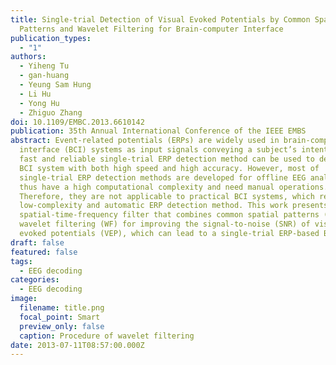 ```yaml
---
title: Single-trial Detection of Visual Evoked Potentials by Common Spatial
  Patterns and Wavelet Filtering for Brain-computer Interface
publication_types:
  - "1"
authors:
  - Yiheng Tu
  - gan-huang
  - Yeung Sam Hung
  - Li Hu
  - Yong Hu
  - Zhiguo Zhang
doi: 10.1109/EMBC.2013.6610142
publication: 35th Annual International Conference of the IEEE EMBS
abstract: Event-related potentials (ERPs) are widely used in brain-computer
  interface (BCI) systems as input signals conveying a subject’s intention. A
  fast and reliable single-trial ERP detection method can be used to develop a
  BCI system with both high speed and high accuracy. However, most of
  single-trial ERP detection methods are developed for offline EEG analysis and
  thus have a high computational complexity and need manual operations.
  Therefore, they are not applicable to practical BCI systems, which require a
  low-complexity and automatic ERP detection method. This work presents a joint
  spatial-time-frequency filter that combines common spatial patterns (CSP) and
  wavelet filtering (WF) for improving the signal-to-noise (SNR) of visual
  evoked potentials (VEP), which can lead to a single-trial ERP-based BCI.
draft: false
featured: false
tags:
  - EEG decoding
categories:
  - EEG decoding
image:
  filename: title.png
  focal_point: Smart
  preview_only: false
  caption: Procedure of wavelet filtering
date: 2013-07-11T08:57:00.000Z
---
```

